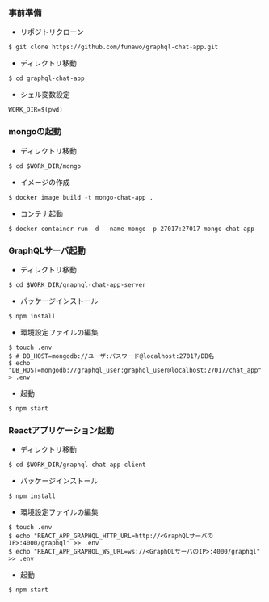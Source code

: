### 事前準備
* リポジトリクローン
```
$ git clone https://github.com/funawo/graphql-chat-app.git
```
* ディレクトリ移動
```
$ cd graphql-chat-app
```
* シェル変数設定
```
WORK_DIR=$(pwd)
```
### mongoの起動
* ディレクトリ移動
```
$ cd $WORK_DIR/mongo
```
* イメージの作成
```
$ docker image build -t mongo-chat-app .
```
* コンテナ起動
```
$ docker container run -d --name mongo -p 27017:27017 mongo-chat-app
```
### GraphQLサーバ起動
* ディレクトリ移動
```
$ cd $WORK_DIR/graphql-chat-app-server
```
* パッケージインストール
```
$ npm install
```
* 環境設定ファイルの編集
```
$ touch .env
$ # DB_HOST=mongodb://ユーザ:パスワード@localhost:27017/DB名
$ echo "DB_HOST=mongodb://graphql_user:graphql_user@localhost:27017/chat_app" > .env
```
* 起動
```
$ npm start
```
### Reactアプリケーション起動
* ディレクトリ移動
```
$ cd $WORK_DIR/graphql-chat-app-client
```
* パッケージインストール
```
$ npm install
```
* 環境設定ファイルの編集
```
$ touch .env
$ echo "REACT_APP_GRAPHQL_HTTP_URL=http://<GraphQLサーバのIP>:4000/graphql" >> .env
$ echo "REACT_APP_GRAPHQL_WS_URL=ws://<GraphQLサーバのIP>:4000/graphql" >> .env
```
* 起動
```
$ npm start
```